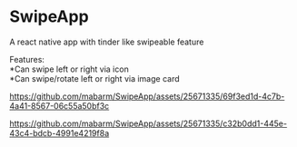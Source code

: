 # SwipeApp
A react native app with tinder like swipeable feature

Features:
<br>
*Can swipe left or right via icon
<br>
*Can swipe/rotate left or right via image card

https://github.com/mabarm/SwipeApp/assets/25671335/69f3ed1d-4c7b-4a41-8567-06c55a50bf3c










https://github.com/mabarm/SwipeApp/assets/25671335/c32b0dd1-445e-43c4-bdcb-4991e4219f8a

